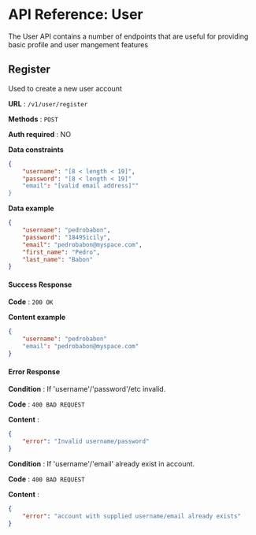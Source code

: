 
# API Reference: User

The User API contains a number of endpoints that are useful for providing basic profile and user mangement features

## Register

Used to create a new user account

**URL** : `/v1/user/register`

**Methods** : `POST`

**Auth required** : NO

**Data constraints**

```json
{
    "username": "[8 < length < 19]",
    "password": "[8 < length < 19]"
    "email": "[valid email address]""
} 
```

**Data example**

```json
{
    "username": "pedrobabon",
    "password": "1849Sicily",
    "email": "pedrobabon@myspace.com",
    "first_name": "Pedro",
    "last_name": "Babon"
}
```

#### Success Response

**Code** : `200 OK`

**Content example**

```json
{
    "username": "pedrobabon"
    "email": "pedrobabon@myspace.com"
}
```



#### Error Response

**Condition** : If 'username'/'password'/etc invalid.

**Code** : `400 BAD REQUEST`

**Content** :

```json
{
    "error": "Invalid username/password"
}
```

**Condition** : If 'username'/'email' already exist in account.

**Code** : `400 BAD REQUEST`

**Content** :

```json
{
    "error": "account with supplied username/email already exists"
}
```
